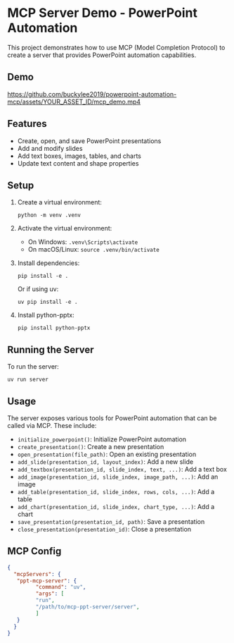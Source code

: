 # MCP Server Demo - PowerPoint Automation

This project demonstrates how to use MCP (Model Completion Protocol) to create a server that provides PowerPoint automation capabilities.

## Demo

https://github.com/buckylee2019/powerpoint-automation-mcp/assets/YOUR_ASSET_ID/mcp_demo.mp4

## Features

- Create, open, and save PowerPoint presentations
- Add and modify slides
- Add text boxes, images, tables, and charts
- Update text content and shape properties

## Setup

1. Create a virtual environment:
   ```
   python -m venv .venv
   ```

2. Activate the virtual environment:
   - On Windows: `.venv\Scripts\activate`
   - On macOS/Linux: `source .venv/bin/activate`

3. Install dependencies:
   ```
   pip install -e .
   ```
   
   Or if using uv:
   ```
   uv pip install -e .
   ```

4. Install python-pptx:
   ```
   pip install python-pptx
   ```

## Running the Server

To run the server:

```
uv run server
```


## Usage

The server exposes various tools for PowerPoint automation that can be called via MCP. These include:

- `initialize_powerpoint()`: Initialize PowerPoint automation
- `create_presentation()`: Create a new presentation
- `open_presentation(file_path)`: Open an existing presentation
- `add_slide(presentation_id, layout_index)`: Add a new slide
- `add_textbox(presentation_id, slide_index, text, ...)`: Add a text box
- `add_image(presentation_id, slide_index, image_path, ...)`: Add an image
- `add_table(presentation_id, slide_index, rows, cols, ...)`: Add a table
- `add_chart(presentation_id, slide_index, chart_type, ...)`: Add a chart
- `save_presentation(presentation_id, path)`: Save a presentation
- `close_presentation(presentation_id)`: Close a presentation

## MCP Config

```json
{
  "mcpServers": {
   "ppt-mcp-server": {
         "command": "uv",
         "args": [
         "run",
         "/path/to/mcp-ppt-server/server",
         ]
   }
  }
}
```
